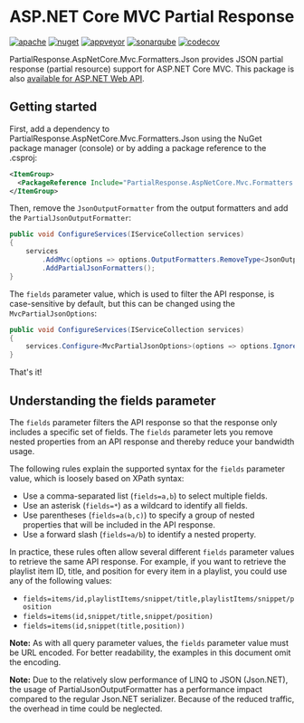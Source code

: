 # ASP.NET Core MVC Partial Response

[![apache](https://img.shields.io/badge/license-Apache%202-green.svg)](https://raw.githubusercontent.com/dotarj/PartialResponse.AspNetCore.Mvc.Formatters.Json/master/LICENSE)
[![nuget](https://img.shields.io/nuget/v/PartialResponse.AspNetCore.Mvc.Formatters.Json.svg)](https://www.nuget.org/packages/PartialResponse.AspNetCore.Mvc.Formatters.Json)
[![appveyor](https://ci.appveyor.com/api/projects/status/y8kahoej4avaqwwm?svg=true)](https://ci.appveyor.com/project/dotarj/partialresponse-aspnetcore-mvc-formatters-json)
[![sonarqube](https://sonarcloud.io/api/project_badges/measure?project=PartialResponse.AspNetCore.Mvc.Formatters.Json&metric=alert_status)](https://sonarcloud.io/dashboard?id=PartialResponse.AspNetCore.Mvc.Formatters.Json)
[![codecov](https://codecov.io/gh/dotarj/PartialResponse.AspNetCore.Mvc.Formatters.Json/branch/master/graph/badge.svg)](https://codecov.io/gh/dotarj/PartialResponse.AspNetCore.Mvc.Formatters.Json)

PartialResponse.AspNetCore.Mvc.Formatters.Json provides JSON partial response (partial resource) support for ASP.NET Core MVC. This package is also [available for ASP.NET Web API](https://github.com/dotarj/PartialResponse/).

## Getting started

First, add a dependency to PartialResponse.AspNetCore.Mvc.Formatters.Json using the NuGet package manager (console) or by adding a package reference to the .csproj:

```xml
<ItemGroup>
  <PackageReference Include="PartialResponse.AspNetCore.Mvc.Formatters.Json" Version="x.x.x" />
</ItemGroup>
```

Then, remove the `JsonOutputFormatter` from the output formatters and add the `PartialJsonOutputFormatter`:

```csharp
public void ConfigureServices(IServiceCollection services)
{
    services
        .AddMvc(options => options.OutputFormatters.RemoveType<JsonOutputFormatter>())
        .AddPartialJsonFormatters();
}
```

The `fields` parameter value, which is used to filter the API response, is case-sensitive by default, but this can be changed using the `MvcPartialJsonOptions`:

```csharp
public void ConfigureServices(IServiceCollection services)
{
    services.Configure<MvcPartialJsonOptions>(options => options.IgnoreCase = true);
}
```

That's it!

## Understanding the fields parameter

The `fields` parameter filters the API response so that the response only includes a specific set of fields. The `fields` parameter lets you remove nested properties from an API response and thereby reduce your bandwidth usage.

The following rules explain the supported syntax for the `fields` parameter value, which is loosely based on XPath syntax:

* Use a comma-separated list (`fields=a,b`) to select multiple fields.
* Use an asterisk (`fields=*`) as a wildcard to identify all fields.
* Use parentheses (`fields=a(b,c)`) to specify a group of nested properties that will be included in the API response.
* Use a forward slash (`fields=a/b`) to identify a nested property.

In practice, these rules often allow several different `fields` parameter values to retrieve the same API response. For example, if you want to retrieve the playlist item ID, title, and position for every item in a playlist, you could use any of the following values:

* `fields=items/id,playlistItems/snippet/title,playlistItems/snippet/position`
* `fields=items(id,snippet/title,snippet/position)`
* `fields=items(id,snippet(title,position))`

**Note:** As with all query parameter values, the `fields` parameter value must be URL encoded. For better readability, the examples in this document omit the encoding.

**Note:** Due to the relatively slow performance of LINQ to JSON (Json.NET), the usage of PartialJsonOutputFormatter has a performance impact compared to the regular Json.NET serializer. Because of the reduced traffic, the overhead in time could be neglected.